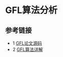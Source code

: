 # GFL算法分析

## 

## 参考链接
* 1 [GFL论文源码](https://github.com/implus/GFocal)
* 2 [GFL算法详解](https://zhuanlan.zhihu.com/p/147691786)
